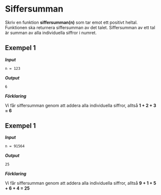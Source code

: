 # Siffersumman

Skriv en funktion **siffersumman(n)** som tar emot ett positivt heltal. Funktionen ska returnera siffersumman av det talet. Siffersumman av ett tal är summan av alla individuella siffror i numret.

## Exempel 1

**_Input_**

```bash
n = 123
```

**_Output_**

```bash
6
```

**_Förklaring_**

Vi får siffersumman genom att addera alla individuella siffror, alltså **1 + 2 + 3 = 6**

## Exempel 1

**_Input_**

```bash
n = 91564
```

**_Output_**

```bash
25
```

**_Förklaring_**

Vi får siffersumman genom att addera alla individuella siffror, alltså **9 + 1 + 5 + 6 + 4 = 25**
